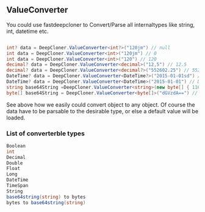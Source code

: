 ## ValueConverter
You could use fastdeepcloner to Convert/Parse all internaltypes like string, int, datetime etc.
```csharp

int? data = DeepCloner.ValueConverter<int?>("120jm") // null
int data = DeepCloner.ValueConverter<int>("120jm") // 0
int data = DeepCloner.ValueConverter<int>("120") // 120
decimal? data = DeepCloner.ValueConverter<decimal>("12,5") // 12.5
decimal? data = DeepCloner.ValueConverter<decimal?>("552602.25") // 552602.25
DateTime? data = DeepCloner.ValueConverter<DateTime?>("2015-01-01sd") // null
DateTime? data = DeepCloner.ValueConverter<DateTime>("2015-01-01") // DateTime
string base64String =DeepCloner.ValueConverter<string>(new byte[] { 116, 101, 115, 116 }); // base64string
byte[] base64String = DeepCloner.ValueConverter<byte[]>("dGVzdA==") // array

```

See above how we easily could convert object to any object.
Of course the data have to be parsable to the desirable type, or else a default value will be loaded.
### List of converterble types
```csharp
Boolean
int
Decimal
Double
Float
Long
DateTime
TimeSpan
String
base64string(string) to bytes
bytes to base64string(string)
```
